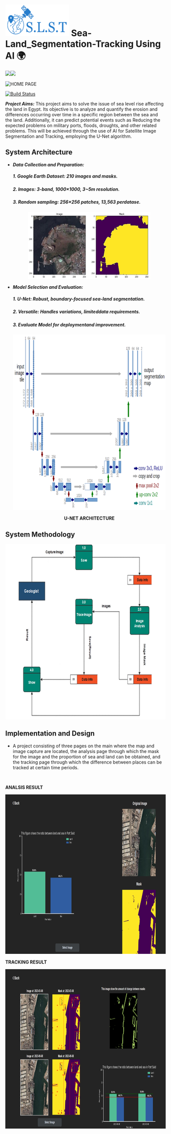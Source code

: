 # <img src="Resources\logo_blue.png"  height="100px" width="200px"> Sea-Land_Segmentation-Tracking Using AI 🌍

![](https://img.shields.io/badge/License-MIT-blue)![](https://img.shields.io/badge/Version-v1-blue)

![HOME PAGE](Resources\home_page.png)

[![Build Status](https://travis-ci.org/joemccann/dillinger.svg?branch=master)](https://travis-ci.org/joemccann/dillinger)

***Project Aims:*** This project aims to solve the issue of sea level rise affecting the land in Egypt. Its objective is to analyze and 
quantify the erosion and differences occurring over time in a specific region between the sea and the land. 
Additionally, it can predict potential events such as Reducing the expected problems on military ports, floods, 
droughts, and other related problems. This will be achieved through the use of AI for Satellite Image Segmentation 
and Tracking, employing the U-Net algorithm.

 ## System Architecture 
- ***Data Collection and Preparation:***
  ##### 1. Google Earth Dataset: 210 images and masks.
  ##### 2. Images: 3-band, 1000×1000, 3~5m resolution.
  ##### 3. Random sampling: 256×256 patches, 13,563 perdatase.
  <p align="center">
   <img src="Resources\Picture1.jpg"  height="210px" width="385px">
  </p>
  
 - ***Model Selection and Evaluation:***
   ##### 1. U-Net: Robust, boundary-focused sea-land segmentation.
   ##### 2. Versatile: Handles variations, limiteddata requirements.
   ##### 3. Evaluate Model for deploymentand improvement.
   <p align="center">
    <img src="Resources\u-net-architecture.png"  height="550px" width="600px">
   </p>
   <p align="center">
     <b>U-NET ARCHITECTURE</b>
   </p>
   
## System Methodology
   <p align="center">
    <img src="Resources\Picture3.png"  height="550px" width="660px">
   </p>
   

## Implementation and Design
- A project consisting of three pages on the main where the map and image capture are located, the analysis page through which the mask for the image and the proportion of sea and land can be obtained, and the tracking page through which the difference between places can be tracked at certain time periods.
<br>
 <p align="center">
     <p>
       <b>ANALSIS RESULT</b>
     </p>
     <img src="Resources\Analysis_result.png"  height="500px" width="890px">
 </p>
 <p align="center">    
     <p>
       <b>TRACKING RESULT</b>
     </p>
     <img src="Resources\Trace_result.png"  height="500px" width="890px">
 </p>
